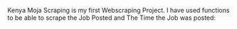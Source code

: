 Kenya Moja Scraping is my first Webscraping Project. I have used functions to be able to scrape the Job Posted and The Time the Job was posted:
